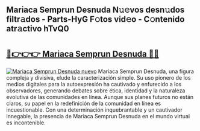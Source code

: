 ## Mariaca Semprun Desnuda N𝚞𝚎vos desn𝚞dos filtr𝚊dos - Parts-HyG F𝚘tos vid𝚎o - C𝚘ntenido atr𝚊ctivo hTvQ0

# <h2><a href="http://mb2x29x.tromn.icu/?c=Mariaca+Semprun+Desnuda">🔗👉👉👉 Mariaca Semprun Desnuda 🔗🔗</a></h2>

[![Mariaca Semprun Desnuda nuevo](https://i.imgur.com/pEAQMta.gif)](http://mb2x29x.tromn.icu/?c=Mariaca+Semprun+Desnuda)
Mariaca Semprun Desnuda, una figura compleja y divisiva, elude la caracterización simple. Su uso pionero de los medios digitales para la autoexpresión ha cautivado y enfurecido a los observadores, generando debates sobre ética, identidad y la naturaleza evolutiva de las comunidades en línea. Aunque sus planes futuros no están claros, su papel en la redefinición de la comunidad en línea es incuestionable. Con una determinación inquebrantable y un cautivador innegable, la presencia de Mariaca Semprun Desnuda en el mundo virtual es incontenible.
